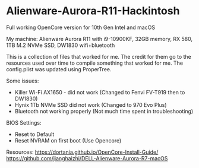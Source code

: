 # Alienware-Aurora-R11-Hackintosh
 Full working OpenCore version for 10th Gen Intel and macOS
 
 My machine: Alienware Aurora R11 with i9-10900KF, 32GB memory, RX 580, 1TB M.2 NVMe SSD, DW1830 wifi+bluetooth
 
 This is a collection of files that worked for me. The credit for them go to the resources used over time to compile something thst worked for me. The config.plist was updated using ProperTree.
 
Some issues:
  - Killer Wi-Fi AX1650 - did not work (Changed to Fenvi FV-T919 then to DW1830)
  - Hynix 1Tb NVMe SSD did not work (Changed to 970 Evo Plus)
  - Bluetooth not working properly (Not much time spent in troubleshooting)
  
BIOS Settings:
 - Reset to Default
 - Reset NVRAM on first boot (Use Opencore)
 
 Resources:
 https://dortania.github.io/OpenCore-Install-Guide/
 https://github.com/jianghaizhi/DELL-Alienware-Aurora-R7-macOS
